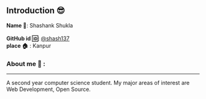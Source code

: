 ## Introduction :sunglasses:
**Name :name_badge:**:     Shashank Shukla  
<br>
**GitHub id :id:**: [@shash137](https://github.com/shash137)
<br>
**place :house:** : Kanpur
### About me :boy: :
---
A second year computer science student.
My major areas of interest are Web Development, Open Source.
